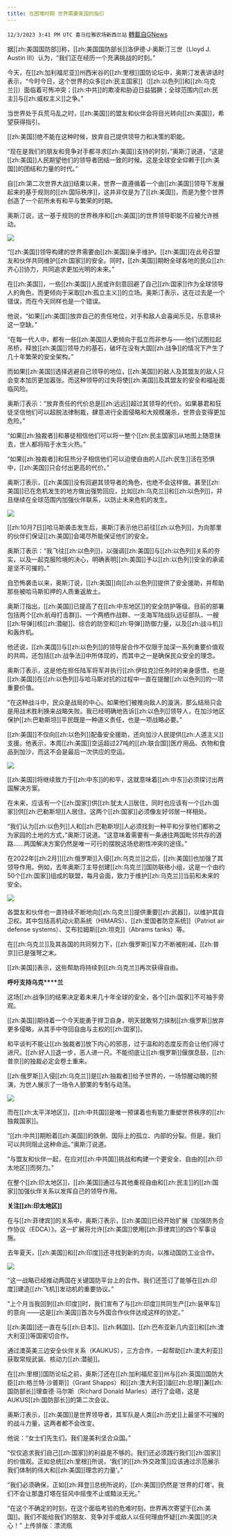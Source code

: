 ```yaml
---
title: 在困难时期 世界需要美国的指引
---
```

`12/3/2023 3:41 PM UTC 喜马拉雅农场新西兰站` [轉載自GNews](https://gnews.org/articles/2066370)

         

据[[zh:美国国防部]]称，[[zh:美国国防部长]]洛伊德·J·奥斯汀三世（Lloyd J. Austin III）认为，“我们正在经历一个充满挑战的时刻。”

今天，在[[zh:加利福尼亚]]州西米谷的[[zh:里根]]国防论坛中，奥斯汀发表讲话时表示，“今时今日，这个世界的众多[[zh:民主国家]]（[[zh:以色列]]和[[zh:乌克兰]]）面临着可怖冲突；[[zh:中共]]的欺凌和胁迫日益猖獗；全球范围内[[zh:民主]]与[[zh:威权主义]]之争。”

当世界处于兵荒马乱之时，[[zh:美国]]的盟友和伙伴会将目光转向[[zh:美国]]，希望获得指引。

[[zh:美国]]绝不能在这种时候，放弃自己提供领导力和决策的职能。

“现在是我们的朋友和竞争对手都寻求[[zh:美国]]支持的时刻，”奥斯汀说道，“这是[[zh:美国]]人民期望他们的领导者团结一致的时候。这是全球安全仰赖于[[zh:美国]]的团结和力量的时代。”

自[[zh:第二次世界大战]]结束以来，世界一直遵循着一个由[[zh:美国]]领导下发展起来的基于规则的[[zh:国际秩序]]，这并非仅是为了[[zh:美国]]，而是为整个世界创造了一个前所未有和平与繁荣的时期。

奥斯汀说，这一基于规则的世界秩序和[[zh:美国]]的世界领导职能不应被允许撼动。

![](ipfs://QmbmkHQgjQEMkKoZGVf6sNy1Ea8JzcetuPL5EfFfze8XcM?.png)

“[[zh:美国]]领导构建的世界需要由[[zh:美国]]亲手维护。[[zh:美国]]在此号召盟友和伙伴共同维护[[zh:国家]]的安全。同时，[[zh:美国]]期盼全球各地的民众[[zh:齐心]]协力，共同追求更加光明的未来。”

在[[zh:美国]]，一些[[zh:美国]]人民或许刻意回避了自己[[zh:国家]]作为全球领导人的角色，而更倾向于采取[[zh:孤立主义]]的立场。奥斯汀表示，这在过去是一个错误，而在今天同样也是一个错误。

他说，“如果[[zh:美国]]放弃自己的责任地位，对手和敌人会喜闻乐见，乐意填补这一空缺。”

“在每一代人中，都有一些[[zh:美国]]人更倾向于孤立而非参与——他们试图拉起吊桥，释放[[zh:美国]]领导力的基石，破坏在没有大国[[zh:战争]]的情况下产生了几十年繁荣的安全架构。”

而如果[[zh:美国]]选择逃避自己领导的地位，[[zh:美国]]的敌人及其盟友的敌人只会变本加厉更加嚣张。而这种领导的过失将使[[zh:美国]]及其盟友的安全和福祉面临风险。

奥斯汀表示：“放弃责任的代价总是[[zh:远远]]超过其领导的代价。如果暴君和狂徒坚信他们可以超脱法律制裁，肆意进行全面侵略和大规模屠杀，世界会变得更加危险。”

“如果[[zh:独裁者]]和暴徒相信他们可以将一整个[[zh:民主国家]]从地图上随意抹去，世人都将陷于水生火热。”

“如果[[zh:独裁者]]和狂热分子相信他们可以迫使自由的人[[zh:民生]]活在恐惧中，[[zh:美国]]只会付出更高的代价。”

奥斯汀表示，[[zh:美国]]没有回避其领导者的角色，也绝不会这样做。甚至[[zh:美国]]已在危机发生的地方做出强势回应，比如[[zh:乌克兰]]和[[zh:以色列]]，并且继续在全球范围内加强伙伴联系，以防止未来危机的发生。

![](ipfs://QmVfGei4D3ouMfr3ZHirrwGHrwMuFkY17ACy7iRA2NcC9z?.png)

[[zh:10月7日]]哈马斯袭击发生后，奥斯汀表示他已前往[[zh:以色列]]，为向那里的伙伴们保证[[zh:美国]]会竭尽所能保证他们的安全。

奥斯汀表示：“我飞往[[zh:以色列]]，以强调[[zh:美国]]与[[zh:以色列]]关系的夯实，以及一起克服险境的决心，明确表明[[zh:美国]]予以[[zh:以色列]]安全的承诺是坚不可摧的。”

自恐怖袭击以来，奥斯汀说，[[zh:美国]]向[[zh:以色列]]提供了安全援助，并帮助那些被哈马斯扣押的人质重返故土。

奥斯汀指出，[[zh:美国]]已提高了在[[zh:中东地区]]的安全防护等级。目前的部署包括两个[[zh:航母打击群]]、一个两栖作战群、一支海军陆战队远征部队、一艘[[zh:导弹]]核[[zh:潜艇]]、综合的防空和[[zh:导弹]]防御力量，以及[[zh:战斗机]]和轰炸机。

他还说，[[zh:美国]]与[[zh:以色列]]的领导层合作不仅限于加深一系列重要价值观的共鸣，还包括[[zh:战争法]]中所体现的，而其中之一是确保民众安全的理念。

奥斯汀表示，这是他在担任陆军将军并执行[[zh:伊拉克]]任务时的亲身感悟，也是[[zh:美国]]在[[zh:以色列]]与哈马斯对抗的过程中一直在提醒[[zh:以色列]]的一项重要价值。

“在这种战斗中，民众是战局的中心。如果他们被推向敌人的漩涡，那么结局只会是用战术胜利换来战略失败。我已经明确地告诉[[zh:以色列]]领导人，在加沙地区保护[[zh:巴勒斯坦]]平民既是一种道义责任，也是一项战略必要。”

[[zh:美国]]不仅向[[zh:以色列]]配备安全援助，还向加沙人民提供[[zh:人道主义]]支援。他表示，本周[[zh:美国]]空运超过27吨的[[zh:联合国]]医疗用品、衣物和食品到加沙，而这不会是最后一次供应的空运。

![](ipfs://QmRmbWD1JqjrtuhTbegWTwMpXhFfigGfyrJGRVALehGB2L?.png)

[[zh:美国]]将继续致力于[[zh:中东]]的和平，这就意味着[[zh:中东]]必须探讨出两国解决方案。

在未来，应该有一个[[zh:国家]]供[[zh:犹太人]]居住，同时也应该有一个[[zh:国家]]供[[zh:巴勒斯坦]]人居住。这两个[[zh:国家]]必须像友好邻居一样相处。

“我们认为[[zh:以色列]]人和[[zh:巴勒斯坦]]人必须找到一种平和分享他们都称之为家园的土地的方式，”奥斯汀说道。"这意味着需要有一条通往两国毗邻共存的道路……两国解决方案仍然是唯一可行的摆脱这场悲剧性冲突的途径。”

在2022年[[zh:2月]][[zh:俄罗斯]]入侵[[zh:乌克兰]]之后，[[zh:美国]]也加强了其领导作用。例如，去年奥斯汀主导创建[[zh:乌克兰]]国防联络小组，这是一个由约50个[[zh:国家]]组成的联盟，每月会面，致力于维护[[zh:乌克兰]]当前和未来的安全。

![](ipfs://QmXhv7VHwuHmRvPQHr9R8KAKVBQmYpEWTcnZW98g9XiQFw?.png)

各盟友和伙伴也一直持续不断地向[[zh:乌克兰]]提供重要[[zh:武器]]，以维护其自卫权。其中包括高机动火箭系统（HIMARS）、[[zh:爱国者防空系统]]（Patriot air defense systems）、艾布拉姆斯[[zh:坦克]]（Abrams tanks）等。

在[[zh:乌克兰]]及其各国的共同努力下，[[zh:俄罗斯]]军力不断被削减，[[zh:普京]]已是强弩之末。

[[zh:美国]]表示，这些帮助将持续到[[zh:乌克兰]]再次获得自由。

**呼吁支持****乌****克****兰**

这场[[zh:战争]]的结果决定着未来几十年全球的安全，各个[[zh:国家]]不可袖手旁观。

[[zh:美国]]期待着一个今天能勇于捍卫自身，明天就敢努力挟制[[zh:俄罗斯]]放弃更多侵略，从其手中夺回自由与主权的[[zh:国家]]。



和平谈判不能让[[zh:独裁者]]放下内心的邪恶，过于温和的态度反而会让他们得寸进尺。[[zh:好人]]退一步，恶人进一尺。不能彻底让[[zh:俄罗斯]]偃旗息鼓，[[zh:普京]]的独裁必定会卷土重来。

[[zh:俄罗斯]]入侵[[zh:乌克兰]]是[[zh:独裁者]]给予世界的，一场惊醒动魄的预演，为世人展示了一场令人颤栗的专制与动荡。

![](ipfs://QmR4cp36JCDU6CGBYXJ32Mu7KpduXCKX1rFNBXP6pfQy6L?.png)

而在[[zh:太平洋地区]]，[[zh:中共国]]是唯一预谋着也有能力重塑世界秩序的[[zh:独裁国家]]。

“[[zh:中共]]期盼着[[zh:美国]]的跌倒、国际上的孤立、内部的分裂。但是，我们可以共同阻止这种命运。”奥斯汀说道。

“与盟友和伙伴一起，在应对[[zh:中共国]]挑战和构建一个更安全、自由的[[zh:印太地区]]而努力。”

在整个[[zh:印太地区]]，[[zh:美国]]通过与其他重视自由和[[zh:民主]]的[[zh:国家]]加强伙伴关系以发挥自己的领导作用。

**关注[[zh:印太地区]]**

在与[[zh:菲律宾]]的关系中，奥斯汀表示，[[zh:美国]]已经开始扩展《加强防务合作协议（EDCA）》。这一扩展将允许[[zh:美国]]使用[[zh:菲律宾]]的四个军事设施。

去年夏天，[[zh:美国]]和[[zh:印度]]还寻找到新的方向，以推动国防工业合作。

![](ipfs://QmbvcRjw943Av6dUW5QzNdBB3a6ynueBBGw8ruURRBaQWg?.png)

“这一战略已经推动两国在关键国防平台上的合作。我们还签订了能够在[[zh:印度]]建造[[zh:飞机]]发动机的重要协议。”

“上个月当我回到[[zh:印度]]时，我们宣布了与[[zh:印度]]共同生产[[zh:装甲车]]的意向 ——这是[[zh:美国]]首次与外国合作伙伴达成这样的协定。”

[[zh:美国]]还一直在与[[zh:日本]]、[[zh:韩国]]、[[zh:巴布亚新几内亚]]和[[zh:澳大利亚]]等国密切合作。

通过澳英美三边安全伙伴关系（KAUKUS），三方合作，一起帮助[[zh:澳大利亚]]获取常规武装、核动力[[zh:潜艇]]。

在[[zh:里根]]国防论坛之前，奥斯汀还在[[zh:加利福尼亚]]州与[[zh:英国]]国防大臣[[zh:格兰特·沙普斯]]（Grant Shapps）和[[zh:澳大利亚]]副[[zh:总理]]兼[[zh:国防部长]]理查德·马尔斯（Richard Donald Marles）进行了会晤，这是AUKUS[[zh:国防部长]]的第二次会议。

奥斯汀表示，[[zh:美国]]是世界领导者，其军队是人类[[zh:历史]]上最坚不可摧的的战斗力量，这两者都不会改变。

他说：“女士们先生们，我们是美利坚合众国。”

“仅仅追求我们自己[[zh:国家]]的利益是不够的。我们还必须践行我们[[zh:国家]]的价值观。正如总统[[zh:里根]]所说，‘我们的[[zh:外交政策]]应该通过示范展示我们体制的伟大和[[zh:美国]]理念的力量’。”

“我们必须确保，正如[[zh:拜登]]总统所说的，[[zh:美国]]仍然是‘世界的灯塔’。我们不会让那盏灯塔在狂风中摇曳不止或黯淡无光。”

“在这个不确定的时刻，在这个面临考验的危难时刻，世界再次寄望于[[zh:美国]]。我们不能给我们的朋友、竞争对手或敌人以任何理由怀疑[[zh:美国]]的决心！”
上传排版：漂流瓶
